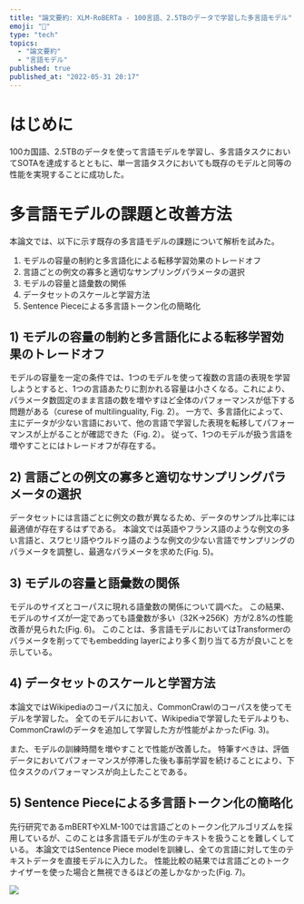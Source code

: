 ```yaml
---
title: "論文要約: XLM-RoBERTa - 100言語、2.5TBのデータで学習した多言語モデル"
emoji: "🌊"
type: "tech"
topics:
  - "論文要約"
  - "言語モデル"
published: true
published_at: "2022-05-31 20:17"
---
```


# はじめに

100カ国語、2.5TBのデータを使って言語モデルを学習し、多言語タスクにおいてSOTAを達成するとともに、単一言語タスクにおいても既存のモデルと同等の性能を実現することに成功した。

# 多言語モデルの課題と改善方法

本論文では、以下に示す既存の多言語モデルの課題について解析を試みた。

1) モデルの容量の制約と多言語化による転移学習効果のトレードオフ
2) 言語ごとの例文の寡多と適切なサンプリングパラメータの選択
3) モデルの容量と語彙数の関係
4) データセットのスケールと学習方法
5) Sentence Pieceによる多言語トークン化の簡略化

## 1) モデルの容量の制約と多言語化による転移学習効果のトレードオフ

モデルの容量を一定の条件では、1つのモデルを使って複数の言語の表現を学習しようとすると、1つの言語あたりに割かれる容量は小さくなる。これにより、パラメータ数固定のまま言語の数を増やすほど全体のパフォーマンスが低下する問題がある（curese of multilinguality, Fig. 2）。
一方で、多言語化によって、主にデータが少ない言語において、他の言語で学習した表現を転移してパフォーマンスが上がることが確認できた（Fig. 2）。
従って、1つのモデルが扱う言語を増やすことにはトレードオフが存在する。

## 2) 言語ごとの例文の寡多と適切なサンプリングパラメータの選択

データセットには言語ごとに例文の数が異なるため、データのサンプル比率には最適値が存在するはずである。
本論文では英語やフランス語のような例文の多い言語と、スワヒリ語やウルドゥ語のような例文の少ない言語でサンプリングのパラメータを調整し、最適なパラメータを求めた(Fig. 5)。

## 3) モデルの容量と語彙数の関係

モデルのサイズとコーパスに現れる語彙数の関係について調べた。
この結果、モデルのサイズが一定であっても語彙数が多い（32K->256K）方が2.8%の性能改善が見られた(Fig. 6)。
このことは、多言語モデルにおいてはTransformerのパラメータを削ってでもembedding layerにより多く割り当てる方が良いことを示している。

## 4) データセットのスケールと学習方法

本論文ではWikipediaのコーパスに加え、CommonCrawlのコーパスを使ってモデルを学習した。
全てのモデルにおいて、Wikipediaで学習したモデルよりも、CommonCrawlのデータを追加して学習した方が性能がよかった(Fig. 3)。

また、モデルの訓練時間を増やすことで性能が改善した。
特筆すべきは、評価データにおいてパフォーマンスが停滞した後も事前学習を続けることにより、下位タスクのパフォーマンスが向上したことである。

## 5) Sentence Pieceによる多言語トークン化の簡略化

先行研究であるmBERTやXLM-100では言語ごとのトークン化アルゴリズムを採用しているが、このことは多言語モデルが生のテキストを扱うことを難しくしている。
本論文ではSentence Piece modelを訓練し、全ての言語に対して生のテキストデータを直接モデルに入力した。
性能比較の結果では言語ごとのトークナイザーを使った場合と無視できるほどの差しかなかった(Fig. 7)。

![](https://storage.googleapis.com/zenn-user-upload/ec28a6d01782-20220531.png)
